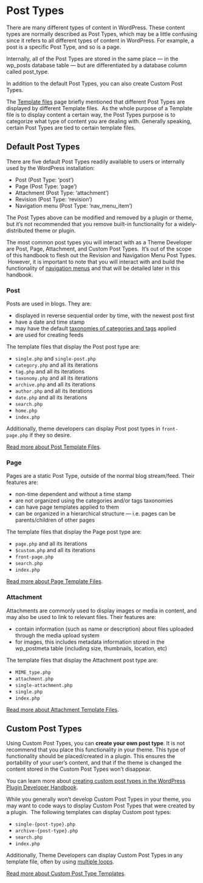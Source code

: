 # Post Types

There are many different types of content in WordPress. These content types are normally described as Post Types, which may be a little confusing since it refers to all different types of content in WordPress. For example, a post is a specific Post Type, and so is a page.

Internally, all of the Post Types are stored in the same place — in the wp\_posts database table — but are differentiated by a database column called post\_type.

In addition to the default Post Types, you can also create Custom Post Types.

The [Template files](https://developer.wordpress.org/themes/basics/template-files/) page briefly mentioned that different Post Types are displayed by different Template files.  As the whole purpose of a Template file is to display content a certain way, the Post Types purpose is to categorize what type of content you are dealing with. Generally speaking, certain Post Types are tied to certain template files.

## Default Post Types

There are five default Post Types readily available to users or internally used by the WordPress installation:

*   Post (Post Type: ‘post’)
*   Page (Post Type: ‘page’)
*   Attachment (Post Type: ‘attachment’)
*   Revision (Post Type: ‘revision’)
*   Navigation menu (Post Type: ‘nav\_menu\_item’)

The Post Types above can be modified and removed by a plugin or theme, but it’s not recommended that you remove built-in functionality for a widely-distributed theme or plugin.

The most common post types you will interact with as a Theme Developer are Post, Page, Attachment, and Custom Post Types.  It’s out of the scope of this handbook to flesh out the Revision and Navigation Menu Post Types.  However, it is important to note that you will interact with and build the functionality of [navigation menus](https://developer.wordpress.org/themes/functionality/navigation-menus/) and that will be detailed later in this handbook.

### Post

Posts are used in blogs. They are:

*   displayed in reverse sequential order by time, with the newest post first
*   have a date and time stamp
*   may have the default [taxonomies of categories and tags](https://developer.wordpress.org/themes/functionality/categories-tags-custom-taxonomies/) applied
*   are used for creating feeds

The template files that display the Post post type are:

*   `single.php` and `single-post.php`
*   `category.php` and all its iterations
*   `tag.php` and all its iterations
*   `taxonomy.php` and all its iterations
*   `archive.php` and all its iterations
*   `author.php` and all its iterations
*   `date.php` and all its iterations
*   `search.php`
*   `home.php`
*   `index.php`

Additionally, theme developers can display Post post types in `front-page.php` if they so desire.

[Read more about Post Template Files](https://developer.wordpress.org/themes/template-files-section/post-template-files/).

### Page

Pages are a static Post Type, outside of the normal blog stream/feed. Their features are:

*   non-time dependent and without a time stamp
*   are not organized using the categories and/or tags taxonomies
*   can have page templates applied to them
*   can be organized in a hierarchical structure — i.e. pages can be parents/children of other pages

The template files that display the Page post type are:

*   `page.php` and all its iterations
*   `$custom.php` and all its iterations
*   `front-page.php`
*   `search.php`
*   `index.php`

[Read more about Page Template Files](https://developer.wordpress.org/themes/template-files-section/page-template-files/).

### Attachment

Attachments are commonly used to display images or media in content, and may also be used to link to relevant files. Their features are:

*   contain information (such as name or description) about files uploaded through the media upload system
*   for images, this includes metadata information stored in the wp\_postmeta table (including size, thumbnails, location, etc)

The template files that display the Attachment post type are:

*   `MIME_type.php`
*   `attachment.php`
*   `single-attachment.php`
*   `single.php`
*   `index.php`

[Read more about Attachment Template Files](https://developer.wordpress.org/themes/template-files-section/attachment-template-files/).

## Custom Post Types

Using Custom Post Types, you can **create your own post type**. It is not recommend that you place this functionality in your theme. This type of functionality should be placed/created in a plugin. This ensures the portability of your user’s content, and that if the theme is changed the content stored in the Custom Post Types won’t disappear.

You can learn more about [creating custom post types in the WordPress Plugin Developer Handbook](https://developer.wordpress.org/plugins/post-types/registering-custom-post-types/).

While you generally won’t develop Custom Post Types in your theme, you may want to code ways to display Custom Post Types that were created by a plugin.  The following templates can display Custom post types:

*   `single-{post-type}.php`
*   `archive-{post-type}.php`
*   `search.php`
*   `index.php`

Additionally, Theme Developers can display Custom Post Types in any template file, often by using [multiple loops](https://developer.wordpress.org/themes/basics/the-loop/#multiple-loops).

[Read more about Custom Post Type Templates](https://developer.wordpress.org/themes/template-files-section/custom-post-type-template-files/).